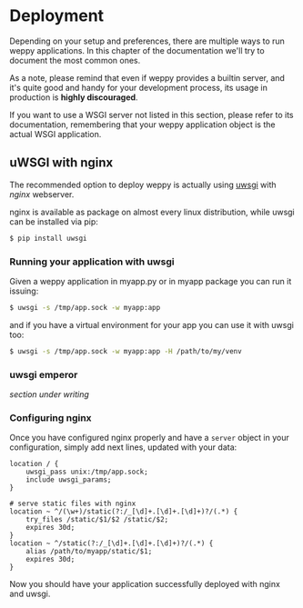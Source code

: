 Deployment
==========

Depending on your setup and preferences, there are multiple ways to run weppy applications. In this chapter of the documentation we'll try to document the most common ones.

As a note, please remind that even if weppy provides a builtin server, and it's quite good and handy for your development process, its usage in production is **highly discouraged**.

If you want to use a WSGI server not listed in this section, please refer to its documentation, remembering that your weppy application object is the actual WSGI application.

uWSGI with nginx
----------------
The recommended option to deploy weppy is actually using [uwsgi](http://projects.unbit.it/uwsgi/) with *nginx* webserver.

nginx is available as package on almost every linux distribution, while uwsgi can be installed via pip:

```bash
$ pip install uwsgi
```

### Running your application with uwsgi
Given a weppy application in myapp.py or in myapp package you can run it issuing:

```bash
$ uwsgi -s /tmp/app.sock -w myapp:app
```

and if you have a virtual environment for your app you can use it with uwsgi too:

```bash
$ uwsgi -s /tmp/app.sock -w myapp:app -H /path/to/my/venv
```

### uwsgi emperor
*section under writing*

### Configuring nginx
Once you have configured nginx properly and have a `server` object in your configuration, simply add next lines, updated with your data:

```
location / {
    uwsgi_pass unix:/tmp/app.sock;
    include uwsgi_params;
}

# serve static files with nginx
location ~ ^/(\w+)/static(?:/_[\d]+.[\d]+.[\d]+)?/(.*) {
    try_files /static/$1/$2 /static/$2;
    expires 30d;
}
location ~ ^/static(?:/_[\d]+.[\d]+.[\d]+)?/(.*) {
    alias /path/to/myapp/static/$1;
    expires 30d;
}
```

Now you should have your application successfully deployed with nginx and uwsgi.

